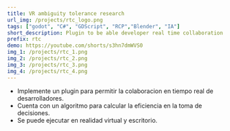 ```yaml
---
title: VR ambiguity tolerance research
url_img: /projects/rtc_logo.png
tags: ["godot", "C#", "GDScript", "RCP","Blender", "IA"]
short_description: Plugin to be able developer real time collaboration in Godot
prefix: rtc
demo: https://youtube.com/shorts/s3hn7dmWVS0
img_1: /projects/rtc_1.png
img_2: /projects/rtc_2.png
img_3: /projects/rtc_3.png
img_4: /projects/rtc_4.png
---
```

- Implemente un plugin para permitir la colaboracion en tiempo real de desarrolladores.
- Cuenta con un algoritmo para calcular la eficiencia en la toma de decisiones.
- Se puede ejecutar en realidad virtual y escritorio.